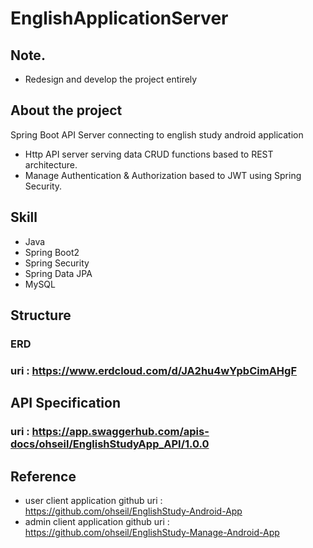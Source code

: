 # EnglishApplicationServer         
            
               
## Note.   
- Redesign and develop the project entirely   
## About the project  
Spring Boot API Server connecting to english study android application   
- Http API server serving data CRUD functions based to REST architecture.
- Manage Authentication & Authorization based to JWT using Spring Security.   
## Skill   
- Java
- Spring Boot2
- Spring Security
- Spring Data JPA
- MySQL   
## Structure   
### ERD   
### uri : https://www.erdcloud.com/d/JA2hu4wYpbCimAHgF




## API Specification   
### uri : https://app.swaggerhub.com/apis-docs/ohseil/EnglishStudyApp_API/1.0.0   


## Reference   
- user client application github uri : https://github.com/ohseil/EnglishStudy-Android-App      
- admin client application github uri : https://github.com/ohseil/EnglishStudy-Manage-Android-App   

